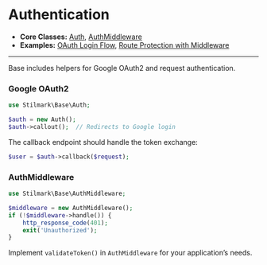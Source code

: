 # Authentication

- **Core Classes:** [Auth](../core/auth.md), [AuthMiddleware](../core/auth-middleware.md)
- **Examples:** [OAuth Login Flow](../examples/oauth.md), [Route Protection with Middleware](../examples/middleware.md)

---

Base includes helpers for Google OAuth2 and request authentication.

### Google OAuth2

```php
use Stilmark\Base\Auth;

$auth = new Auth();
$auth->callout();  // Redirects to Google login
```

The callback endpoint should handle the token exchange:

```php
$user = $auth->callback($request);
```

### AuthMiddleware

```php
use Stilmark\Base\AuthMiddleware;

$middleware = new AuthMiddleware();
if (!$middleware->handle()) {
    http_response_code(401);
    exit('Unauthorized');
}
```

Implement `validateToken()` in `AuthMiddleware` for your application’s needs.
